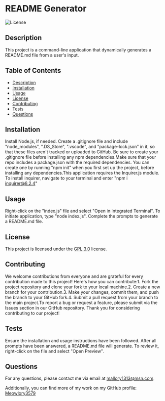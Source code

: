 # README Generator

  ![License](https://img.shields.io/badge/License-GPL_3.0-blue.svg)

  ## Description
  This project is a command-line application that dynamically generates a README.md file from a user's input.

  
  ## Table of Contents
  - [Description](#description)
  - [Installation](#installation)
  - [Usage](#usage)
  - [License](#license)
  - [Contributing](#contributing)
  - [Tests](#tests)
  - [Questions](#questions)

  ## Installation
  Install Node.js, if needed. Create a .gitignore file and include "node_modules", ".DS_Store", ".vscode", and "package-lock.json" in it, so that these files aren't tracked or uploaded to GitHub. Be sure to create your .gitignore file before installing any npm dependencies.Make sure that your repo includes a package.json with the required dependencies. You can create one by running "npm init" when you first set up the project, before installing any dependencies.This application requires the Inquirer.js module. To install inquirer, navigate to your terminal and enter "npm i inquirer@8.2.4"

  ## Usage
  Right-click on the "index.js" file and select "Open in Integrated Terminal". To initiate application, type "node index.js". Complete the prompts to generate a README.md file.

  
  ## License
  This project is licensed under the [GPL 3.0](https://www.gnu.org/licenses/gpl-3.0) license.
  

  ## Contributing
  We welcome contributions from everyone and are grateful for every contribution made to this project! Here's how you can contribute:1. Fork the project repository and clone your fork to your local machine.2. Create a new branch for your contribution.3. Make your changes, commit them, and push the branch to your GitHub fork.4. Submit a pull request from your branch to the main project.To report a bug or request a feature, please submit via the Issues section in our GitHub repository. Thank you for considering contributing to our project!

  ## Tests
  Ensure the installation and usage instructions have been followed. After all prompts have been answered, a README.md file will generate. To review it, right-click on the file and select "Open Preview".

  
  ## Questions
  For any questions, please contact me via email at [mallory1313@msn.com](mailto:mallory1313@msn.com).
    
  Additionally, you can find more of my work on my GitHub profile: [Meowlory3579](https://github.com/Meowlory3579)
  

